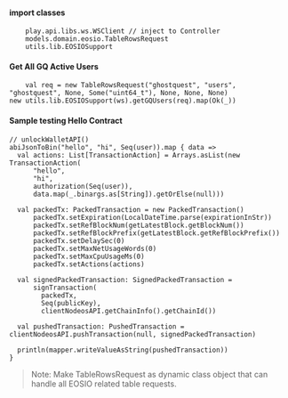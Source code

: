 
#### import classes
		play.api.libs.ws.WSClient // inject to Controller
		models.domain.eosio.TableRowsRequest
		utils.lib.EOSIOSupport

#### Get All GQ Active Users
		val req = new TableRowsRequest("ghostquest", "users", "ghostquest", None, Some("uint64_t"), None, None, None)
    new utils.lib.EOSIOSupport(ws).getGQUsers(req).map(Ok(_))


#### Sample testing Hello Contract
    // unlockWalletAPI()
    abiJsonToBin("hello", "hi", Seq(user)).map { data => 
      val actions: List[TransactionAction] = Arrays.asList(new TransactionAction(
          "hello",
          "hi",
          authorization(Seq(user)), 
          data.map(_.binargs.as[String]).getOrElse(null)))

      val packedTx: PackedTransaction = new PackedTransaction()
          packedTx.setExpiration(LocalDateTime.parse(expirationInStr))
          packedTx.setRefBlockNum(getLatestBlock.getBlockNum())
          packedTx.setRefBlockPrefix(getLatestBlock.getRefBlockPrefix())
          packedTx.setDelaySec(0)
          packedTx.setMaxNetUsageWords(0)
          packedTx.setMaxCpuUsageMs(0)
          packedTx.setActions(actions)

      val signedPackedTransaction: SignedPackedTransaction = 
          signTransaction(
            packedTx,
            Seq(publicKey),
            clientNodeosAPI.getChainInfo().getChainId())

      val pushedTransaction: PushedTransaction = clientNodeosAPI.pushTransaction(null, signedPackedTransaction)

      println(mapper.writeValueAsString(pushedTransaction))
    }

> Note: Make TableRowsRequest as dynamic class object that can handle all EOSIO related table requests.